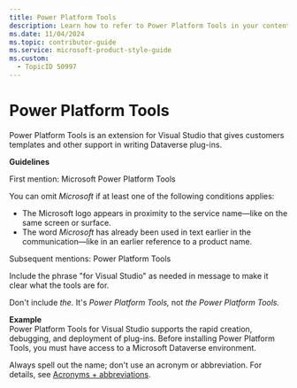 ```yaml
---
title: Power Platform Tools
description: Learn how to refer to Power Platform Tools in your content.
ms.date: 11/04/2024
ms.topic: contributor-guide
ms.service: microsoft-product-style-guide
ms.custom:
  - TopicID 50997
---
```



# Power Platform Tools

Power Platform Tools is an extension for Visual Studio that gives customers templates and other support in writing Dataverse plug-ins.

**Guidelines**

First mention: Microsoft Power Platform Tools

You can omit *Microsoft* if at least one of the following conditions applies:

- The Microsoft logo appears in proximity to the service name—like on the same screen or surface.
- The word *Microsoft* has already been used in text earlier in the communication—like in an earlier reference to a product name.

Subsequent mentions: Power Platform Tools

Include the phrase "for Visual Studio" as needed in message to make it clear what the tools are for.

Don't include *the.* It's *Power Platform Tools,* not *the Power Platform Tools.*

**Example**  
Power Platform Tools for Visual Studio supports the rapid creation, debugging, and deployment of plug-ins. Before installing Power Platform Tools, you must have access to a Microsoft Dataverse environment.

Always spell out the name; don't use an acronym or abbreviation. For details, see [Acronyms + abbreviations](~\acronyms-and-abbreviations.md).

 